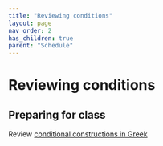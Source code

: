 ```yaml
---
title: "Reviewing conditions"
layout: page
nav_order: 2
has_children: true
parent: "Schedule"
---
```



# Reviewing conditions


## Preparing for class

Review [conditional constructions in Greek](../../review/conditions/)